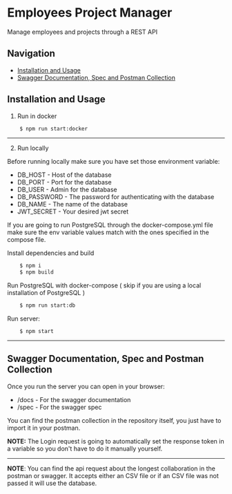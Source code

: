 # Employees Project Manager

Manage employees and projects through a REST API

## Navigation

-   [Installation and Usage](#installation-and-usage)
-   [Swagger Documentation, Spec and Postman Collection](#swagger-documentation-spec-and-postman-collection)

## Installation and Usage

1. Run in docker

```cmd
	$ npm run start:docker
```

---

2. Run locally

Before running locally make sure you have set those environment variable:

-   DB_HOST - Host of the database
-   DB_PORT - Port for the database
-   DB_USER - Admin for the database
-   DB_PASSWORD - The password for authenticating with the database
-   DB_NAME - The name of the database
-   JWT_SECRET - Your desired jwt secret

If you are going to run PostgreSQL through the docker-compose.yml file make sure the env variable values match with the ones specified in the compose file.

Install dependencies and build

```cmd
	$ npm i
	$ npm build
```

Run PostgreSQL with docker-compose ( skip if you are using a local installation of PostgreSQL )

```cmd
	$ npm run start:db
```

Run server:

```
	$ npm start
```

---

## Swagger Documentation, Spec and Postman Collection

Once you run the server you can open in your browser:

-   /docs - For the swagger documentation
-   /spec - For the swagger spec

You can find the postman collection in the repository itself, you just have to import it in your postman.

**NOTE:** The Login request is going to automatically set the response token in a variable so you don't have to do it manually yourself.

---

**NOTE**: You can find the api request about the longest collaboration in the postman or swagger. It accepts either an CSV file
or if an CSV file was not passed it will use the database.
